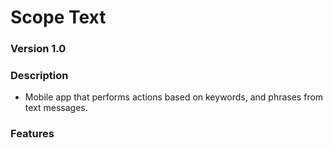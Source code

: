 # Scope Text 
 
### Version 1.0
 
### Description 
* Mobile app that performs actions based on keywords, and phrases from text messages. 
 
### Features 
